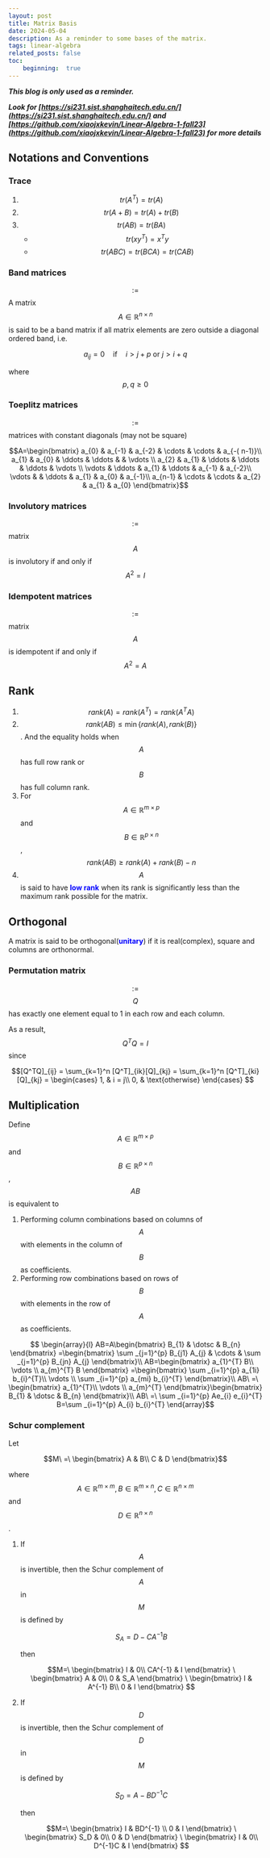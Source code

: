 ```yaml
---
layout: post
title: Matrix Basis
date: 2024-05-04
description: As a reminder to some bases of the matrix.
tags: linear-algebra
related_posts: false
toc:
    beginning:  true
---
```


<style>
r { color: Red }
b { color: Blue }
g { color: Green }
</style>

***This blog is only used as a reminder.***

***Look for [https://si231.sist.shanghaitech.edu.cn/](https://si231.sist.shanghaitech.edu.cn/) and [https://github.com/xiaojxkevin/Linear-Algebra-1-fall23](https://github.com/xiaojxkevin/Linear-Algebra-1-fall23) for more details***

## Notations and Conventions

### Trace

1. $$tr(A^T) = tr(A) $$
2. $$tr(A+B) = tr(A) + tr(B) $$
3. $$tr(AB) = tr(BA) $$
   - $$tr(xy^T) = x^Ty $$
   - $$tr(ABC) = tr(BCA) = tr(CAB) $$
  
### Band matrices
$$:=$$ A matrix $$A \in \mathbb{R}^{n\times n} $$ is said to be a band matrix if all matrix elements are zero outside a diagonal ordered band, i.e.

$$a_{ij} = 0 \quad \text{if} \quad i > j + p \ \text{or} \ j > i + q $$

where $$p, q \geq 0$$

### Toeplitz matrices

$$:=$$ matrices with constant diagonals (may not be square)

$$A=\begin{bmatrix}
a_{0} & a_{-1} & a_{-2} & \cdots  & \cdots  & a_{-( n-1)}\\
a_{1} & a_{0} & \ddots  & \ddots  &  & \vdots \\
a_{2} & a_{1} & \ddots  & \ddots  & \ddots  & \vdots \\
\vdots  & \ddots  & a_{1} & \ddots  & a_{-1} & a_{-2}\\
\vdots  &  & \ddots  & a_{1} & a_{0} & a_{-1}\\
a_{n-1} & \cdots  & \cdots  & a_{2} & a_{1} & a_{0}
\end{bmatrix}$$

### Involutory matrices

$$:=$$ matrix $$A$$ is involutory if and only if $$A^2=I$$

### Idempotent  matrices

$$:=$$ matrix $$A$$ is idempotent if and only if $$A^2=A$$

## Rank

1. $$rank(A) = rank(A^T) = rank(A^TA)$$
2. $$rank(AB) \leq \min\{rank(A), rank(B)\}$$.  And the equality holds when $$A$$ has full row rank or $$B$$ has full column rank.
3. For $$A \in \mathbb{R}^{m\times p}$$ and $$B \in \mathbb{R}^{p\times n}$$,   $$rank(AB) \geq rank(A) + rank(B) - n$$
4. $$A$$ is said to have <b>low rank</b> when its rank is significantly less than the maximum rank possible for the matrix.

## Orthogonal

A matrix is said to be orthogonal(<b>unitary</b>) if it is real(complex), square and columns are orthonormal.

### Permutation matrix

$$:=$$ $$Q$$ has exactly one element equal to 1 in each row and each column. 

As a result, $$Q^TQ=I$$ since

$$[Q^TQ]_{ij} = \sum_{k=1}^n [Q^T]_{ik}[Q]_{kj} = \sum_{k=1}^n [Q^T]_{ki}[Q]_{kj} = \begin{cases}
    1, & i = j\\
    0, & \text{otherwise}
\end{cases} $$



## Multiplication

Define $$A \in \mathbb{R}^{m\times p}$$ and $$B \in \mathbb{R}^{p\times n}$$, $$AB$$ is equivalent to 
1. Performing column combinations based on columns of $$A$$ with elements in the column of $$B$$ as coefficients.
2. Performing row combinations based on rows of $$B$$ with elements in the row of $$A$$ as coefficients.

$$  \begin{array}{l}
AB=A\begin{bmatrix}
B_{1} & \dotsc  & B_{n}
\end{bmatrix} =\begin{bmatrix}
\sum _{j=1}^{p} B_{j1} A_{j} & \cdots  & \sum _{j=1}^{p} B_{jn} A_{j}
\end{bmatrix}\\
AB=\begin{bmatrix}
a_{1}^{T} B\\
\vdots \\
a_{m}^{T} B
\end{bmatrix} =\begin{bmatrix}
\sum _{i=1}^{p} a_{1i} b_{i}^{T}\\
\vdots \\
\sum _{i=1}^{p} a_{mi} b_{i}^{T}
\end{bmatrix}\\
AB\ =\ \begin{bmatrix}
a_{1}^{T}\\
\vdots \\
a_{m}^{T}
\end{bmatrix}\begin{bmatrix}
B_{1} & \dotsc  & B_{n}
\end{bmatrix}\\
AB\ =\ \sum _{i=1}^{p} Ae_{i} e_{i}^{T} B=\sum _{i=1}^{p} A_{i} b_{i}^{T}
\end{array}$$

### Schur complement

Let 

$$M\ =\ \begin{bmatrix}
A & B\\
C & D
\end{bmatrix}$$

where $$A\in \mathbb{R}^{m\times m}, B\in \mathbb{R}^{m\times n}, C\in\mathbb{R}^{n\times m} $$ and $$D\in \mathbb{R}^{n\times n} $$.

1. If $$A$$ is invertible, then the Schur complement of $$A$$ in $$M$$ is defined by

    $$S_A = D - CA^{-1}B $$
    
    then

    $$M=\ \begin{bmatrix}
   I & 0\\
   CA^{-1} & I
   \end{bmatrix} \ \begin{bmatrix}
   A & 0\\
   0 & S_A
   \end{bmatrix} \ \begin{bmatrix}
   I & A^{-1} B\\
   0 & I
   \end{bmatrix} $$

2. If $$D$$ is invertible, then the Schur complement of $$D$$ in $$M$$ is defined by

    $$S_D = A - BD^{-1}C $$
    
    then

    $$M=\ \begin{bmatrix}
   I & BD^{-1} \\
   0 & I
   \end{bmatrix} \ \begin{bmatrix}
   S_D & 0\\
   0 & D
   \end{bmatrix} \ \begin{bmatrix}
   I & 0\\
   D^{-1}C & I
   \end{bmatrix} $$
